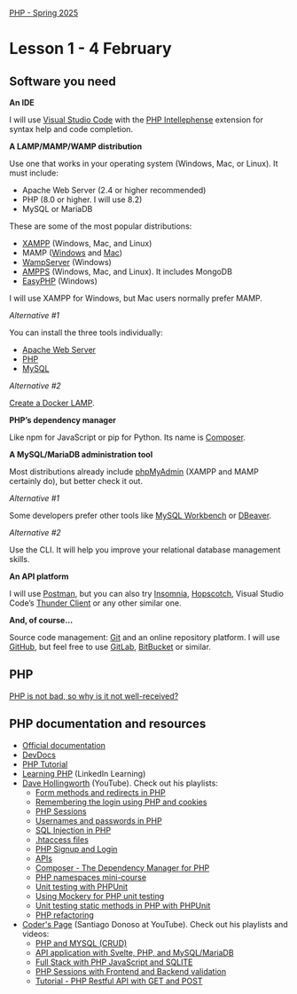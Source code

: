 [PHP - Spring 2025](https://github.com/arturomorarioja-kea/WD_PHP_F25/blob/main/README.md)

# Lesson 1 - 4 February

## Software you need
**An IDE**

I will use [Visual Studio Code](https://code.visualstudio.com/) with the [PHP Intellephense](https://intelephense.com/) extension for syntax help and code completion.

**A LAMP/MAMP/WAMP distribution**

Use one that works in your operating system (Windows, Mac, or Linux). It must include:
- Apache Web Server (2.4 or higher recommended)
- PHP (8.0 or higher. I will use 8.2)
- MySQL or MariaDB

These are some of the most popular distributions:
- [XAMPP](https://www.apachefriends.org/) (Windows, Mac, and Linux)
- MAMP ([Windows](https://www.mamp.info/en/windows/) and [Mac](https://www.mamp.info/en/mac/))
- [WampServer](https://www.wampserver.com/en/) (Windows)
- [AMPPS](https://ampps.com/) (Windows, Mac, and Linux). It includes MongoDB
- [EasyPHP](https://www.easyphp.org/index.php) (Windows)

I will use XAMPP for Windows, but Mac users normally prefer MAMP. 

*Alternative #1*

You can install the three tools individually:
- [Apache Web Server](https://httpd.apache.org/download.cgi)
- [PHP](https://www.php.net/downloads.php)
- [MySQL](https://www.mysql.com/downloads/)

*Alternative #2*

[Create a Docker LAMP](https://quileswest.medium.com/creating-a-docker-lamp-linux-apache-php-mysql-stack-111ad3fb9d56).

**PHP’s dependency manager**

Like npm for JavaScript or pip for Python. Its name is [Composer](https://getcomposer.org/).

**A MySQL/MariaDB administration tool**

Most distributions already include [phpMyAdmin](https://www.phpmyadmin.net/) (XAMPP and MAMP certainly do), but better check it out.

*Alternative #1*

Some developers prefer other tools like [MySQL Workbench](https://www.mysql.com/products/workbench/) or [DBeaver](https://dbeaver.io/).

*Alternative #2*

Use the CLI. It will help you improve your relational database management skills.

**An API platform**

I will use [Postman](https://www.postman.com/), but you can also try [Insomnia](https://insomnia.rest/), [Hopscotch](https://hoppscotch.io/), Visual Studio Code’s [Thunder Client](https://www.thunderclient.com/) or any other similar one.

**And, of course…**

Source code management: [Git](https://git-scm.com/) and an online repository platform. I will use [GitHub](https://github.com/), but feel free to use [GitLab](https://about.gitlab.com/), [BitBucket](https://bitbucket.org/product/) or similar.

## PHP
[PHP is not bad, so why is it not well-received?](https://dev.to/tomastomas/php-is-not-bad-so-why-is-it-not-well-received-293f)

## PHP documentation and resources
- [Official documentation](https://www.php.net/docs.php)
- [DevDocs](https://devdocs.io/php/)
- [PHP Tutorial](https://www.phptutorial.net/)
- [Learning PHP](https://www.linkedin.com/learning/learning-php-4) (LinkedIn Learning)
- [Dave Hollingworth](https://www.youtube.com/@dave-hollingworth) (YouTube). Check out his playlists:
  - [Form methods and redirects in PHP](https://www.youtube.com/watch?v=OwmKRznMaO0&list=PLFbnPuoQkKse76mGLlO0kquZxK0ZDtgur)
  - [Remembering the login using PHP and cookies](https://www.youtube.com/watch?v=USa2hyN8o08&list=PLFbnPuoQkKsfiXW0DzFkSP_G_yn6FxX2R)
  - [PHP Sessions](https://www.youtube.com/watch?v=DgeOavl-jWs&list=PLFbnPuoQkKsdZlbASVzsfEFBlwq5yKd0T)
  - [Usernames and passwords in PHP](https://www.youtube.com/watch?v=AI9HeBPCZPc&list=PLFbnPuoQkKse9tCEnzASUPLqv43xn1oTf)
  - [SQL Injection in PHP](https://www.youtube.com/watch?v=R6Kgda_Vj6A&list=PLFbnPuoQkKscEaEk6fcfkmMSmIfk5Ad8B)
  - [.htaccess files](https://www.youtube.com/watch?v=0Vz2cUHBDPA&list=PLFbnPuoQkKscpCXhdjHtOo30P0Zh9xyPw)
  - [PHP Signup and Login](https://www.youtube.com/watch?v=5L9UhOnuos0&list=PLFbnPuoQkKsecy8YatFtdcQ2epiakgbrd)
  - [APIs](https://www.youtube.com/watch?v=pXLSYqvmYm0&list=PLFbnPuoQkKsdvZW_zLex4O0tHa_NSKnbI)
  - [Composer - The Dependency Manager for PHP](https://www.youtube.com/watch?v=E8omrqGJWSw&list=PLFbnPuoQkKsenHCSgJMvEPAebXHVqQIWL)
  - [PHP namespaces mini-course](https://www.youtube.com/watch?v=lNaWD7kRBC8&list=PLFbnPuoQkKscQ4dD0jLXPReGlL4Iv3lnC)
  - [Unit testing with PHPUnit](https://www.youtube.com/watch?v=NSkBAuRFtCY&list=PLFbnPuoQkKse0IoTKG8MZmjeu98DULDCe)
  - [Using Mockery for PHP unit testing](https://www.youtube.com/watch?v=WCSzUyOPhuw&list=PLFbnPuoQkKsdNgBl1Om5B5AgF8GlGIpeL)
  - [Unit testing static methods in PHP with PHPUnit](https://www.youtube.com/watch?v=Q1AFYPQkOxQ&list=PLFbnPuoQkKscBppO4EGTNI5BsRJOmg2ap)
  - [PHP refactoring](https://www.youtube.com/watch?v=xQRMHGy4xCM&list=PLFbnPuoQkKsdsWTPje08r76nMbvLLmDZb)
- [Coder's Page](https://www.youtube.com/@CodersPage) (Santiago Donoso at YouTube). Check out his playlists and videos:
  - [PHP and MYSQL (CRUD)](https://www.youtube.com/watch?v=PFXdhYojopY&list=PLh7PNLbTepP_PxpoPlQ913nAw_V7S7Mig)
  - [API application with Svelte, PHP, and MySQL/MariaDB](https://www.youtube.com/watch?v=KwcggzLLclo&list=PLh7PNLbTepP94NqlzNvEQGUlxu8dZXN8U)
  - [Full Stack with PHP JavaScript and SQLITE](https://www.youtube.com/watch?v=_OgwBBqqdWQ&list=PLh7PNLbTepP8CEXzkbQjOm0HLibI5g2T8)
  - [PHP Sessions with Frontend and Backend validation](https://www.youtube.com/watch?v=l1APsPMjGQA)
  - [Tutorial - PHP Restful API with GET and POST](https://www.youtube.com/watch?v=pKgiTYDOsoc)

[Download PHP Syntax.pdf & pptx]: #

[## Homework]: #
[Check out these code samples:]: #
[- Form(https://github.com/arturomorarioja/php_form)]: #
[- Tax calculator(https://github.com/arturomorarioja/php_tax_calculator)]: #
[- Temperature converter(https://github.com/arturomorarioja/php_temperature_converter)]: #
[Do the following exercises]: #
[- PHP Exercises(https://www.w3schools.com/php/php_exercises.asp) (w3schools). Basic syntax and language functioning]: #
[- PHP Exercises, Practice, Solution(https://www.w3resource.com/php-exercises/) (w3resource). From basic to advanced]: #
[-]: #
[-]: #
